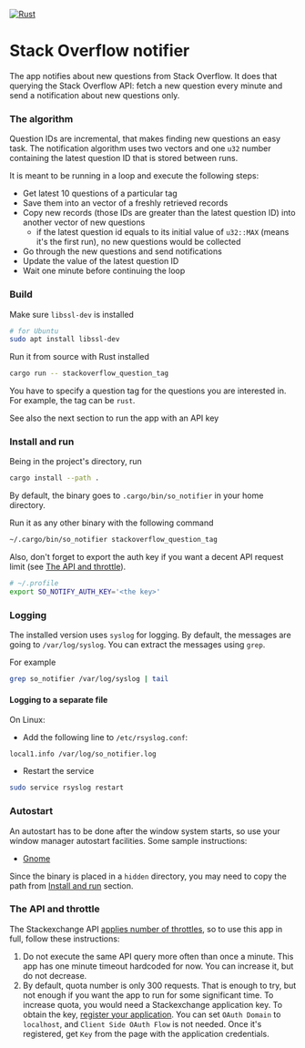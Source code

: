 [![Rust](https://github.com/denispeplin/so_notifier/actions/workflows/rust.yml/badge.svg?branch=master)](https://github.com/denispeplin/so_notifier/actions/workflows/rust.yml)

# Stack Overflow notifier

The app notifies about new questions from Stack Overflow.
It does that querying the Stack Overflow API:
fetch a new question every minute and send a notification
about new questions only.

### The algorithm

Question IDs are incremental, that makes finding new
questions an easy task.
The notification algorithm uses two vectors and one `u32`
number containing the latest question ID that is
stored between runs.

It is meant to be running in a loop and execute the following steps:

- Get latest 10 questions of a particular tag
- Save them into an vector of a freshly retrieved records
- Copy new records (those IDs are greater than the latest
  question ID) into another vector of new questions
    - if the latest question id equals to its initial value of
      `u32::MAX` (means it's the first run), no new questions
      would be collected
- Go through the new questions and send notifications
- Update the value of the latest question ID
- Wait one minute before continuing the loop

### Build

Make sure `libssl-dev` is installed

```sh
# for Ubuntu
sudo apt install libssl-dev
```

Run it from source with Rust installed

```sh
cargo run -- stackoverflow_question_tag
```

You have to specify a question tag for the questions you are
interested in. For example, the tag can be `rust`.

See also the next section to run the app with an API key

### Install and run

Being in the project's directory, run

```sh
cargo install --path .
```

By default, the binary goes to `.cargo/bin/so_notifier` in your
home directory.

Run it as any other binary with the following command

```sh
~/.cargo/bin/so_notifier stackoverflow_question_tag
```

Also, don't forget to export the auth key if you want a decent
API request limit (see
[The API and throttle](#the-api-and-throttle)).

```sh
# ~/.profile
export SO_NOTIFY_AUTH_KEY='<the key>'
```

### Logging

The installed version uses `syslog` for logging. By default, the
messages are going to `/var/log/syslog`. You can extract the
messages using `grep`.

For example

```sh
grep so_notifier /var/log/syslog | tail
```

#### Logging to a separate file

On Linux:

- Add the following line to `/etc/rsyslog.conf`:

```
local1.info /var/log/so_notifier.log
```

- Restart the service

```sh
sudo service rsyslog restart
```

### Autostart

An autostart has to be done after the window system starts, so
use your window manager autostart facilities.
Some sample instructions:

- [Gnome](https://www.simplified.guide/gnome/automatically-run-program-on-startup)

Since the binary is placed in a `hidden` directory, you may need
to copy the path from [Install and run](#install-and-run) section.

### The API and throttle

The Stackexchange API
[applies number of throttles](https://api.stackexchange.com/docs/throttle),
so to use this app in full, follow these instructions:

1. Do not execute the same API query more often than once a minute.
   This app has one minute timeout hardcoded for now. You can increase it,
   but do not decrease.
2. By default, quota number is only 300 requests. That is enough to try, but
   not enough if you want the app to run for some significant time.
   To increase quota, you would need a Stackexchange application key.
   To obtain the key,
   [register your application](https://stackapps.com/apps/oauth/register).
   You can set `OAuth Domain` to `localhost`, and `Client Side OAuth Flow`
   is not needed.
   Once it's registered, get `Key` from the page with the application
   credentials.
